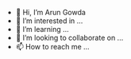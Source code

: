 - 👋 Hi, I’m Arun Gowda
- 👀 I’m interested in ...
- 🌱 I’m learning ...
- 💞️ I’m looking to collaborate on ...
- 📫 How to reach me ...

<!---
Arungowda2226/Arungowda2226 is a ✨ special ✨ repository because its `README.md` (this file) appears on your GitHub profile.
You can click the Preview link to take a look at your changes.
--->
